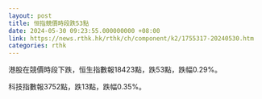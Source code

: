```yaml
---
layout: post
title: 恒指競價時段跌53點
date: 2024-05-30 09:23:55.000000000 +08:00
link: https://news.rthk.hk/rthk/ch/component/k2/1755317-20240530.htm
categories: rthk
---
```


港股在競價時段下跌，恒生指數報18423點，跌53點，跌幅0.29%。

科技指數報3752點，跌13點，跌幅0.35%。
